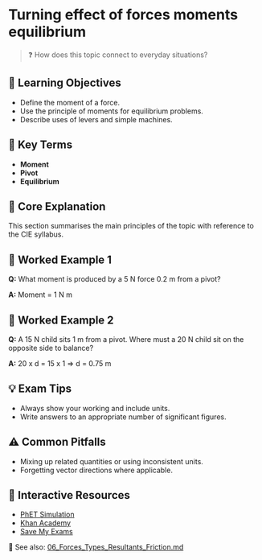 # Turning effect of forces moments equilibrium

> ❓ How does this topic connect to everyday situations?

<!--
Gamma Metadata:
Course: IGCSE Physics Year 10
Topic: Turning effect of forces moments equilibrium
-->

## 🎯 Learning Objectives
- Define the moment of a force.
- Use the principle of moments for equilibrium problems.
- Describe uses of levers and simple machines.

## 🔑 Key Terms
- **Moment**
- **Pivot**
- **Equilibrium**

## 📘 Core Explanation
This section summarises the main principles of the topic with reference to the CIE syllabus.

## 🧮 Worked Example 1
**Q:** What moment is produced by a 5 N force 0.2 m from a pivot?

**A:** Moment = 1 N m

## 🧮 Worked Example 2
**Q:** A 15 N child sits 1 m from a pivot. Where must a 20 N child sit on the opposite side to balance?

**A:** 20 x d = 15 x 1 ⇒ d = 0.75 m

## 💡 Exam Tips
- Always show your working and include units.
- Write answers to an appropriate number of significant figures.

## ⚠️ Common Pitfalls
- Mixing up related quantities or using inconsistent units.
- Forgetting vector directions where applicable.

## 🔗 Interactive Resources
- [PhET Simulation](https://phet.colorado.edu/)
- [Khan Academy](https://www.khanacademy.org/science/physics)
- [Save My Exams](https://www.savemyexams.co.uk/)

📎 See also: [06_Forces_Types_Resultants_Friction.md](06_Forces_Types_Resultants_Friction.md)
